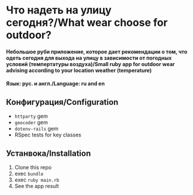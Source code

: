 # Что надеть на улицу сегодня?/What wear choose for outdoor?

#### Небольшое руби приложение, которое дает рекомендации о том, что одеть сегодня для выхода на улицу в зависимости от погодных условий (темпертатуры воздуха)/Small ruby app for outdoor wear advising according to your location weather (temperature) 
#### Язык: рус. и англ./Language: ru and en

## Конфигурация/Configuration
+ `httparty` gem
+ `geocoder` gem
+ `dotenv-rails` gem
+ RSpec tests for key classes

## Устанвока/Installation
1. Clone this repo
2. exec `bundle`
3. exec `ruby main.rb` 
3. See the app result

